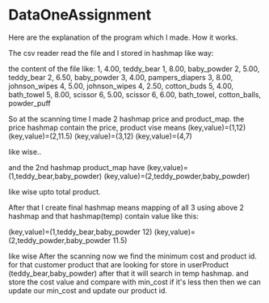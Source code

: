 # DataOneAssignment

Here are the explanation of the program which I made. How it works.

The csv reader read the file and I stored in hashmap like way:

the content of the file like:
1, 4.00, teddy_bear
1, 8.00, baby_powder
2, 5.00, teddy_bear
2, 6.50, baby_powder
3, 4.00, pampers_diapers
3, 8.00, johnson_wipes
4, 5.00, johnson_wipes
4, 2.50, cotton_buds
5, 4.00, bath_towel
5, 8.00, scissor
6, 5.00, scissor
6, 6.00, bath_towel, cotton_balls, powder_puff


So at the scanning time I made 2 hashmap price and product_map.
the price hashmap contain the price, product vise means
(key,value)=(1,12)
(key,value)=(2,11.5)
(key,value)=(3,12)
(key,value)=(4,7)

like wise..

and the 2nd hashmap product_map have
(key,value)=(1,teddy_bear,baby_powder)
(key,value)=(2,teddy_powder,baby_powder)

like wise upto total product.

After that I create final hashmap means mapping of all 3 using above 2 hashmap and that hashmap(temp) contain value like this:

(key,value)=(1,teddy_bear,baby_powder 12)
(key,value)=(2,teddy_powder,baby_powder 11.5)

like wise
After the scanning now we find the minimum cost and product id. for that 
customer product that are looking for store in userProduct (teddy_bear,baby_powder) after that it will search in temp hashmap.
and store the cost value and compare with min_cost if it's less then then we can update our min_cost and update our product id.
